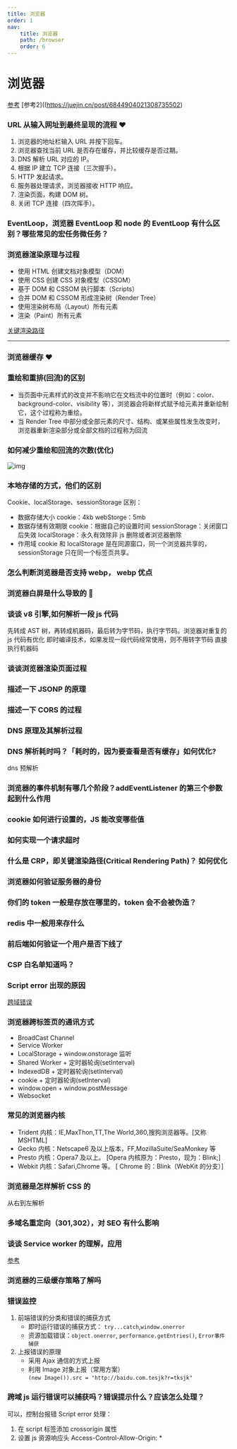 ```yaml
---
title: 浏览器
order: 1
nav:
    title: 浏览器
    path: /browser
    order: 6
---
```


# 浏览器

[参考](https://juejin.cn/post/6844904040346681358)
[参考2]((https://juejin.cn/post/6844904021308735502)

### URL 从输入网址到最终呈现的流程 ❤️

1. 浏览器的地址栏输入 URL 并按下回车。
2. 浏览器查找当前 URL 是否存在缓存，并比较缓存是否过期。
3. DNS 解析 URL 对应的 IP。
4. 根据 IP 建立 TCP 连接（三次握手）。
5. HTTP 发起请求。
6. 服务器处理请求，浏览器接收 HTTP 响应。
7. 渲染页面，构建 DOM 树。
8. 关闭 TCP 连接（四次挥手）。

### EventLoop，浏览器 EventLoop 和 node 的 EventLoop 有什么区别？哪些常见的宏任务微任务？

### 浏览器渲染原理与过程

-   使用 HTML 创建文档对象模型（DOM）
-   使用 CSS 创建 CSS 对象模型（CSSOM）
-   基于 DOM 和 CSSOM 执行脚本（Scripts）
-   合并 DOM 和 CSSOM 形成渲染树（Render Tree）
-   使用渲染树布局（Layout）所有元素
-   渲染（Paint）所有元素

[关键渲染路径](https://mp.weixin.qq.com/s?__biz=MzA5NzkwNDk3MQ==&mid=2650588806&idx=1&sn=408a54e7c8102fd6944c9a40b119015a&scene=21#wechat_redirect)

---

### 浏览器缓存 ❤️

### 重绘和重排(回流)的区别

-   当页面中元素样式的改变并不影响它在文档流中的位置时（例如：color、background-color、visibility 等），浏览器会将新样式赋予给元素并重新绘制它，这个过程称为重绘。
-   当 Render Tree 中部分或全部元素的尺寸、结构、或某些属性发生改变时，浏览器重新渲染部分或全部文档的过程称为回流

### 如何减少重绘和回流的次数(优化)

![img](https://p9-juejin.byteimg.com/tos-cn-i-k3u1fbpfcp/345c2632d626430c88569741450c9309~tplv-k3u1fbpfcp-zoom-1.image?imageslim)

### 本地存储的方式，他们的区别

Cookie、localStorage、sessionStorage
区别：

-   数据存储大小
    cookie：4kb
    webStorge：5mb
-   数据存储有效期限
    cookie：根据自己的设置时间
    sessionStorage：关闭窗口后失效
    localStorage：永久有效除非 js 删除或者浏览器删除
-   作用域
    cookie 和 localStorage 是在同源窗口，同一个浏览器共享的，sessionStorage 只在同一个标签页共享。

### 怎么判断浏览器是否支持 webp， webp 优点

### 浏览器白屏是什么导致的 🧡

### 谈谈 v8 引擎,如何解析一段 js 代码

先转成 AST 树，再转成机器码，最后转为字节码，执行字节码。浏览器对重复的 js 代码有优化 即时编译技术，如果发现一段代码经常使用，则不用转字节码 直接执行机器码

### 谈谈浏览器渲染页面过程

### 描述一下 JSONP 的原理

### 描述一下 CORS 的过程

### DNS 原理及其解析过程

### DNS 解析耗时吗？「耗时的，因为要查看是否有缓存」如何优化?

dns 预解析

### 浏览器的事件机制有哪几个阶段？addEventListener 的第三个参数起到什么作用

### cookie 如何进行设置的，JS 能改变哪些值

### 如何实现一个请求超时

### 什么是 CRP，即关键渲染路径(Critical Rendering Path)？ 如何优化

### 浏览器如何验证服务器的身份

### 你们的 token 一般是存放在哪里的，token 会不会被伪造？

### redis 中一般用来存什么

### 前后端如何验证一个用户是否下线了

### CSP 白名单知道吗？

### Script error 出现的原因

[跨域错误](https://www.alibabacloud.com/help/zh/doc-detail/88579.htm)

### 浏览器跨标签页的通讯方式

-   BroadCast Channel
-   Service Worker
-   LocalStorage + window.onstorage 监听
-   Shared Worker + 定时器轮询(setInterval)
-   IndexedDB + 定时器轮询(setInterval)
-   cookie + 定时器轮询(setInterval)
-   window.open + window.postMessage
-   Websocket

### 常见的浏览器内核

-   Trident 内核：IE,MaxThon,TT,The World,360,搜狗浏览器等。[又称 MSHTML]
-   Gecko 内核：Netscape6 及以上版本，FF,MozillaSuite/SeaMonkey 等
-   Presto 内核：Opera7 及以上。 [Opera 内核原为：Presto，现为：Blink;]
-   Webkit 内核：Safari,Chrome 等。 [ Chrome 的：Blink（WebKit 的分支）]

### 浏览器是怎样解析 CSS 的

从右到左解析

### 多域名重定向（301,302），对 SEO 有什么影响

### 谈谈 Service worker 的理解，应用

[参考](https://juejin.cn/post/6844904082721767431)

### 浏览器的三级缓存策略了解吗

### 错误监控

1. 前端错误的分类和错误的捕获方式
    - 即时运行错误的捕获方式： `try...catch`,`window.onerror`
    - 资源加载错误：`object.onerror`, `performance.getEntries()`, `Error事件捕获`
2. 上报错误的原理
    - 采用 Ajax 通信的方式上报
    - 利用 Image 对象上报（常用方案）  
      `(new Image()).src = "http://baidu.com.tesjk?r=tksjk"`

### 跨域 js 运行错误可以捕获吗？错误提示什么？应该怎么处理？

可以，控制台报错 Script error
处理：

1. 在 script 标签添加 crossorigin 属性
2. 设置 js 资源响应头 Access-Control-Allow-Origin: \*
